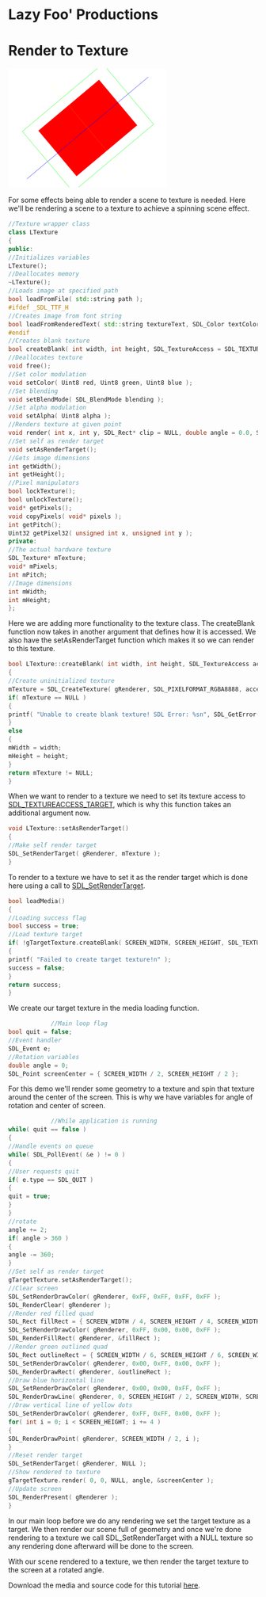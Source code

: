 # Lazy Foo' Productions


# Render to Texture

![](images/preview-40.png)



For some effects being able to render a scene to texture is needed. Here we'll be rendering a scene to a texture to achieve a spinning scene effect.
```cpp
//Texture wrapper class
class LTexture
{
public:
//Initializes variables
LTexture();
//Deallocates memory
~LTexture();
//Loads image at specified path
bool loadFromFile( std::string path );
#ifdef _SDL_TTF_H
//Creates image from font string
bool loadFromRenderedText( std::string textureText, SDL_Color textColor );
#endif
//Creates blank texture
bool createBlank( int width, int height, SDL_TextureAccess = SDL_TEXTUREACCESS_STREAMING );
//Deallocates texture
void free();
//Set color modulation
void setColor( Uint8 red, Uint8 green, Uint8 blue );
//Set blending
void setBlendMode( SDL_BlendMode blending );
//Set alpha modulation
void setAlpha( Uint8 alpha );
//Renders texture at given point
void render( int x, int y, SDL_Rect* clip = NULL, double angle = 0.0, SDL_Point* center = NULL, SDL_RendererFlip flip = SDL_FLIP_NONE );
//Set self as render target
void setAsRenderTarget();
//Gets image dimensions
int getWidth();
int getHeight();
//Pixel manipulators
bool lockTexture();
bool unlockTexture();
void* getPixels();
void copyPixels( void* pixels );
int getPitch();
Uint32 getPixel32( unsigned int x, unsigned int y );
private:
//The actual hardware texture
SDL_Texture* mTexture;
void* mPixels;
int mPitch;
//Image dimensions
int mWidth;
int mHeight;
};
```
Here we are adding more functionality to the texture class. The createBlank function now takes in another argument that defines how it is accessed. We also have the setAsRenderTarget
function which makes it so we can render to this texture.
```cpp
bool LTexture::createBlank( int width, int height, SDL_TextureAccess access )
{
//Create uninitialized texture
mTexture = SDL_CreateTexture( gRenderer, SDL_PIXELFORMAT_RGBA8888, access, width, height );
if( mTexture == NULL )
{
printf( "Unable to create blank texture! SDL Error: %sn", SDL_GetError() );
}
else
{
mWidth = width;
mHeight = height;
}
return mTexture != NULL;
}
```
When we want to render to a texture we need to set its texture access to [SDL_TEXTUREACCESS_TARGET](http://wiki.libsdl.org/SDL_TextureAccess), which is
why this function takes an additional argument now.
```cpp
void LTexture::setAsRenderTarget()
{
//Make self render target
SDL_SetRenderTarget( gRenderer, mTexture );
}
```
To render to a texture we have to set it as the render target which is done here using a call to
[SDL_SetRenderTarget](http://wiki.libsdl.org/SDL_SetRenderTarget).
```cpp
bool loadMedia()
{
//Loading success flag
bool success = true;
//Load texture target
if( !gTargetTexture.createBlank( SCREEN_WIDTH, SCREEN_HEIGHT, SDL_TEXTUREACCESS_TARGET ) )
{
printf( "Failed to create target texture!n" );
success = false;
}
return success;
}
```
We create our target texture in the media loading function.
```cpp
            //Main loop flag
bool quit = false;
//Event handler
SDL_Event e;
//Rotation variables
double angle = 0;
SDL_Point screenCenter = { SCREEN_WIDTH / 2, SCREEN_HEIGHT / 2 };
```
For this demo we'll render some geometry to a texture and spin that texture around the center of the screen. This is why we have variables for angle of rotation and center of screen.
```cpp
            //While application is running
while( quit == false )
{
//Handle events on queue
while( SDL_PollEvent( &e ) != 0 )
{
//User requests quit
if( e.type == SDL_QUIT )
{
quit = true;
}
}
//rotate
angle += 2;
if( angle > 360 )
{
angle -= 360;
}
//Set self as render target
gTargetTexture.setAsRenderTarget();
//Clear screen
SDL_SetRenderDrawColor( gRenderer, 0xFF, 0xFF, 0xFF, 0xFF );
SDL_RenderClear( gRenderer );
//Render red filled quad
SDL_Rect fillRect = { SCREEN_WIDTH / 4, SCREEN_HEIGHT / 4, SCREEN_WIDTH / 2, SCREEN_HEIGHT / 2 };
SDL_SetRenderDrawColor( gRenderer, 0xFF, 0x00, 0x00, 0xFF );
SDL_RenderFillRect( gRenderer, &fillRect );
//Render green outlined quad
SDL_Rect outlineRect = { SCREEN_WIDTH / 6, SCREEN_HEIGHT / 6, SCREEN_WIDTH * 2 / 3, SCREEN_HEIGHT * 2 / 3 };
SDL_SetRenderDrawColor( gRenderer, 0x00, 0xFF, 0x00, 0xFF );
SDL_RenderDrawRect( gRenderer, &outlineRect );
//Draw blue horizontal line
SDL_SetRenderDrawColor( gRenderer, 0x00, 0x00, 0xFF, 0xFF );
SDL_RenderDrawLine( gRenderer, 0, SCREEN_HEIGHT / 2, SCREEN_WIDTH, SCREEN_HEIGHT / 2 );
//Draw vertical line of yellow dots
SDL_SetRenderDrawColor( gRenderer, 0xFF, 0xFF, 0x00, 0xFF );
for( int i = 0; i < SCREEN_HEIGHT; i += 4 )
{
SDL_RenderDrawPoint( gRenderer, SCREEN_WIDTH / 2, i );
}
//Reset render target
SDL_SetRenderTarget( gRenderer, NULL );
//Show rendered to texture
gTargetTexture.render( 0, 0, NULL, angle, &screenCenter );
//Update screen
SDL_RenderPresent( gRenderer );
}
```
In our main loop before we do any rendering we set the target texture as a target. We then render our scene full of geometry and once we're done rendering to a texture we call
SDL_SetRenderTarget with a NULL texture so any rendering done afterward will be done to the screen.

With our scene rendered to a texture, we then render the target texture to the screen at a rotated angle.

Download the media and source code for this tutorial [here](zip/43_render_to_texture.zip).
